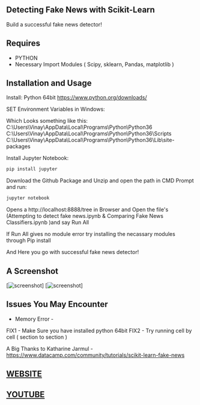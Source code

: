 ## Detecting Fake News with Scikit-Learn

Build a successful fake news detector!

## Requires 


* PYTHON 
* Necessary Import Modules ( Scipy, sklearn, Pandas, matplotlib )

## Installation and Usage

Install: Python 64bit 
https://www.python.org/downloads/

SET Environment Variables in Windows:

Which Looks something like this:
C:\Users\Vinay\AppData\Local\Programs\Python\Python36
C:\Users\Vinay\AppData\Local\Programs\Python\Python36\Scripts
C:\Users\Vinay\AppData\Local\Programs\Python\Python36\Lib\site-packages

Install Jupyter Notebook:

```python
pip install jupyter
```

Download the Github Package and Unzip and open the path in CMD Prompt and run:

```python
jupyter notebook
```

Opens a http://localhost:8888/tree in Browser and Open the file's (Attempting to detect fake news.ipynb & Comparing Fake News Classifiers.ipynb )and say Run All

If Run All gives no module error try installing the necassary modules through Pip install

And Here you go with successful fake news detector!

## A Screenshot
[![screenshot](https://github.com/docketrun/Detecting-Fake-News-with-Scikit-Learn/blob/master/screenshot1.PNG)]
[![screenshot](https://github.com/docketrun/Detecting-Fake-News-with-Scikit-Learn/blob/master/screenshot2.PNG)]


## Issues You May Encounter

* Memory Error - 

FIX1 - Make Sure you have installed python 64bit 
FIX2 - Try running cell by cell ( section to section )


A Big Thanks to Katharine Jarmul - https://www.datacamp.com/community/tutorials/scikit-learn-fake-news

## [WEBSITE](http://www.docketrun.me)

## [YOUTUBE](https://www.youtube.com/channel/UCpCIOA-Yxo_kXM01gJOJrWg)


